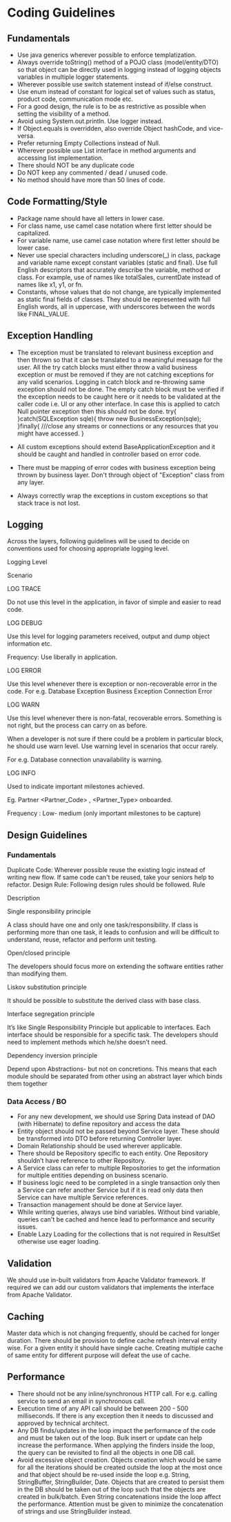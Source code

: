 # Coding Guidelines
## Fundamentals
* Use java generics wherever possible to enforce templatization.
* Always override toString() method of a POJO class (model/entity/DTO) so that object can be directly used in logging instead of logging objects variables in multiple logger statements.
* Wherever possible use switch statement instead of if/else construct.
* Use enum instead of constant for logical set of values such as status, product code, communication mode etc.
* For a good design, the rule is to be as restrictive as possible when setting the visibility of a method.
* Avoid using System.out.println. Use logger instead.
* If Object.equals is overridden, also override Object hashCode, and vice-versa.
* Prefer returning Empty Collections instead of Null.
* Wherever possible use List interface in method arguments and accessing list implementation.
* There should NOT be any duplicate code
* Do NOT keep any commented / dead / unused code.
* No method should have more than 50 lines of code.

## Code Formatting/Style
* Package name should have all letters in lower case.
* For class name, use camel case notation where first letter should be capitalized.
* For variable name, use camel case notation where first letter should be lower case.
* Never use special characters including underscore(_) in class, package and variable name except constant variables (static and final). Use full English descriptors that accurately describe the variable, method or class. For example, use of names like totalSales, currentDate instead of names like x1, y1, or fn.
* Constants, whose values that do not change, are typically implemented as static final fields of classes. They should be represented with full English words, all in uppercase, with underscores between the words like FINAL_VALUE.

## Exception Handling
* The exception must be translated to relevant business exception and then thrown so that it can be translated to a meaningful message for the user. All the try catch blocks must either throw a valid business exception or must be removed if they are not catching exceptions for any valid scenarios. Logging in catch block and re-throwing same exception should not be done. The empty catch block must be verified if the exception needs to be caught here or it needs to be validated at the caller code i.e. UI or any other interface. In case this is applied to catch Null pointer exception then this should not be done.
try{
}catch(SQLException sqle){
throw new BusinessException(sqle);
}finally{
///close any streams or connections or any resources that you might have accessed.
}

* All custom exceptions should extend BaseApplicationException and it should be caught and handled in controller based on error code.

* There must be mapping of error codes with business exception being thrown by business layer. Don't through object of "Exception" class from any layer.

* Always correctly wrap the exceptions in custom exceptions so that stack trace is not lost.

## Logging
Across the layers, following guidelines will be used to decide on conventions used for choosing appropriate logging level.

Logging Level

Scenario

LOG TRACE

Do not use this level in the application, in favor of simple and easier to read code.

LOG DEBUG

Use this level for logging parameters received, output and dump object information etc.

Frequency: Use liberally in application.

LOG ERROR

Use this level whenever there is exception or non-recoverable error in the code. For e.g.
Database Exception
Business Exception
Connection Error

LOG WARN

Use this level whenever there is non-fatal, recoverable errors. Something is not right, but the process can carry on as before.

When a developer is not sure if there could be a problem in particular block, he should use warn level. Use warning level in scenarios that occur rarely.

For e.g.  Database connection unavailability is warning.

LOG INFO

Used to indicate important milestones achieved.

Eg. Partner <Partner_Code> , <Partner_Type> onboarded.

Frequency : Low- medium (only important milestones to  be capture)



## Design Guidelines
### Fundamentals
Duplicate Code: Wherever possible reuse the existing logic instead of writing new flow. If same code can't be reused, take your seniors help to refactor.
Design Rule: Following design rules should be followed.
Rule

Description

Single responsibility principle

A class should have one and only one task/responsibility. If class is performing more than one task, it leads to confusion and will be difficult to understand, reuse, refactor and perform unit testing.

Open/closed principle

The developers should focus more on extending the software entities rather than modifying them.

Liskov substitution principle

It should be possible to substitute the derived class with base class.

Interface segregation principle

It’s like Single Responsibility Principle but applicable to interfaces. Each interface should be responsible for a specific task. The developers should need to implement methods which he/she doesn’t need.

Dependency inversion principle

Depend upon Abstractions- but not on concretions. This means that each module should be separated from other using an abstract layer which binds them together



### Data Access / BO
* For any new development, we should use Spring Data instead of DAO (with Hibernate) to define repository and access the data
* Entity object should not be passed beyond Service layer. These should be transformed into DTO before returning Controller layer.
* Domain Relationship should be used wherever applicable.
* There should be Repository specific to each entity. One Repository shouldn’t have reference to other Repository.
* A Service class can refer to multiple Repositories to get the information for multiple entities depending on business scenario.
* If business logic need to be completed in a single transaction only then a Service can refer another Service but if it is read only data then Service can have multiple Service references.
* Transaction management should be done at Service layer.
* While writing queries, always use bind variables. Without bind variable, queries can't be cached and hence lead to performance and security issues.
* Enable Lazy Loading for the collections that is not required in ResultSet otherwise use eager loading.

## Validation
We should use in-built validators from Apache Validator framework. If required we can add our custom validators that implements the interface from Apache Validator.

## Caching
Master data which is not changing frequently, should be cached for longer duration. There should be provision to define cache refresh interval entity wise.
For a given entity it should have single cache. Creating multiple cache of same entity for different purpose will defeat the use of cache.

## Performance
* There should not be any inline/synchronous HTTP call. For e.g. calling service to send an email in synchronous call.
* Execution time of any API call should be between 200 - 500 milliseconds. If there is any exception then it needs to discussed and approved by technical architect.
* Any DB finds/updates in the loop impact the performance of the code and must be taken out of the loop. Bulk insert or update can help increase the performance. When applying the finders inside the loop, the query can be revisited to find all the objects in one DB call.
* Avoid excessive object creation. Objects creation which would be same for all the iterations should be created outside the loop at the most once and that object should be re-used inside the loop e.g. String, StringBuffer, StringBuilder, Date. Objects that are created to persist them in the DB should be taken out of the loop such that the objects are created in bulk/batch. Even String concatenations inside the loop affect the performance. Attention must be given to minimize the concatenation of strings and use StringBuilder instead.

 